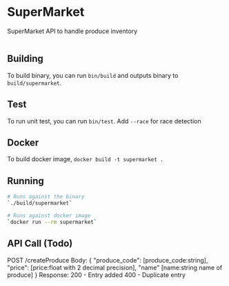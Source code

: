 # SuperMarket
SuperMarket API to handle produce inventory
<p><a class="no-attachment-icon" href="https://travis-ci.org/littlebrownham/supermarket" target="_blank"><img src="https://travis-ci.org/littlebrownham/supermarket.svg?branch=master" alt=""></a></p>


## Building
To build binary, you can run `bin/build` and outputs binary to `build/supermarket`.

## Test
To run unit test, you can run `bin/test`. Add `--race` for race detection

## Docker
To build docker image, `docker build -t supermarket .`

## Running
``` bash
# Runs against the binary
`./build/supermarket`

# Runs against docker image
`docker run --rm supermarket`
```

## API Call (Todo)
POST /createProduce
Body:
{
    "produce_code": [produce_code:string],
    "price": [price:float with 2 decimal precision],
    "name" [name:string name of produce]
}
Response:
200 - Entry added
400 - Duplicate entry

